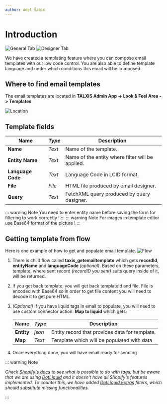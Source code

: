 ```yaml
---
author: Adel Šabić
---
```


# Introduction

![General Tab](/.attachments/developer-guide/utilities/templates/emails/General.png)
![Designer Tab](/.attachments/developer-guide/utilities/templates/emails/Designer.png)

We have created a templating feature where you can compose email templates with our low code control. You are also able to define template language and under which conditions this email will be composed.

## Where to find email templates

The email templates are located in **TALXIS Admin App -> Look & Feel Area -> Templates** 

![Location](/.attachments/developer-guide/utilities/templates/emails/Location.png)

## Template fields

|**Name**|_Type_|Description|
|---|---|---|
|**Name**|_Text_| Name of the template.|
|**Entity Name**|_Text_| Name of the entity where filter will be applied. |
|**Language Code**|_Text_| Language Code in LCID format. |
|**File**|_File_| HTML file produced by email designer. |
|**Query**|_Text_| FetchXML query produced by query designer. |

::: warning Note 
You need to enter entity name before saving the form for filtering to work correctly !
:::
::: warning Note 
For images in template editor use Base64 format of the picture !
:::

## Getting template from flow
Here is one example of how to get and populate email template.
![Flow](/.attachments/developer-guide/utilities/templates/emails/Flow.png)

1. There is child flow called **taxis_getemailtemplate** which gets **recordId**, **entityName** and **languageCode** _(optional)_. Based on these parameters, template, where sent record _(recordID you sent)_ suits query inside of it, will be returned.

2. If you get back template, you will get back templateId and file. File is encoded with Base64 so in order to get file content you will need to decode it to get pure HTML.

3. _(Optional)_ If you have liquid tags in email to populate, you will need to use custom connector action: **Map to liquid** which gets:

   |**Name**|_Type_|Description|
   |---|---|---|
   |**Entity**|_json_| Entity record that provides data for template. |
   |**Map**|_Text_| Template which will be populated with data |

4. Once everything done, you will have email ready for sending


::: warning Note

_Check [Shopify's docs](https://shopify.github.io/liquid/) to see what is possible to do with tags, but be aware that we are using [DotLiquid](https://github.com/dotliquid/dotliquid/wiki) and it doesn't have all Shopify's features implemented. To counter this, we have added [
DotLiquid.Extras](https://github.com/gimmi/DotLiquid.Extras/tree/master/src/DotLiquid.Extras.Tests) filters, which should substitute missing functionalities._ 

:::